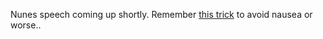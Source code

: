 Nunes speech coming up shortly. Remember <a href="https://twitter.com/davewiner/status/1197502056552112131">this trick</a> to avoid nausea or worse..
